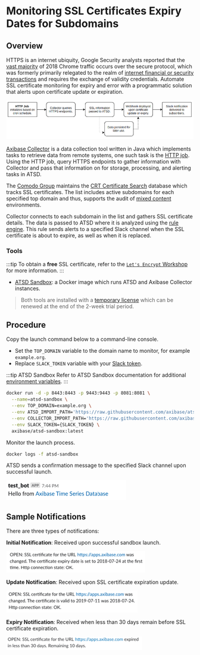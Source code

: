 # Monitoring SSL Certificates Expiry Dates for Subdomains

## Overview

HTTPS is an internet ubiquity, Google Security analysts reported that the [vast majority](https://security.googleblog.com/2018/02/a-secure-web-is-here-to-stay.html) of 2018 Chrome traffic occurs over the secure protocol, which was formerly primarily relegated to the realm of [internet financial or security transactions](https://security.googleblog.com/2016/09/moving-towards-more-secure-web.html) and requires the exchange of validity credentials. Automate SSL certificate monitoring for expiry and error with a programmatic solution that alerts upon certificate update or expiration.

![](./images/ssl-cert-workflow-2.png)

[Axibase Collector](https://axibase.com/docs/axibase-collector/#introduction) is a data collection tool written in Java which implements tasks to retrieve data from remote systems, one such task is the [HTTP job](https://axibase.com/docs/axibase-collector/jobs/http.html). Using the HTTP job, query HTTPS endpoints to gather information with Collector and pass that information on for storage, processing, and alerting tasks in ATSD.

The [Comodo Group](https://www.comodo.com) maintains the [CRT Certificate Search](https://crt.sh) database which tracks SSL certificates. The list includes active subdomains for each specified top domain and thus, supports the audit of [mixed content](https://developers.google.com/web/fundamentals/security/prevent-mixed-content/what-is-mixed-content) environments.

Collector connects to each subdomain in the list and gathers SSL certificate details. The data is passed to ATSD where it is analyzed using the [rule engine](https://axibase.com/docs/atsd/rule-engine/). This rule sends alerts to a specified Slack channel when the SSL certificate is about to expire, as well as when it is replaced.

### Tools

:::tip To obtain a **free** SSL certificate, refer to the [`Let's Encrypt` Workshop](../../tutorials/workshop/lets-encrypt.md) for more information.
:::

* [ATSD Sandbox](https://github.com/axibase/dockers/tree/atsd-sandbox#overview): a Docker image which runs ATSD and Axibase Collector instances.

> Both tools are installed with a [temporary license](https://axibase.com/docs/atsd/licensing.html) which can be renewed at the end of the 2-week trial period.

## Procedure

Copy the launch command below to a command-line console.

* Set the `TOP_DOMAIN` variable to the domain name to monitor, for example `example.org`.
* Replace `SLACK_TOKEN` variable with your [Slack token](https://axibase.com/docs/atsd/rule-engine/notifications/slack.html#add-bot-to-channel).

:::tip ATSD Sandbox
Refer to ATSD Sandbox documentation for additional [environment variables](https://github.com/axibase/dockers/tree/atsd-sandbox#container-parameters).
:::

```bash
docker run -d -p 8443:8443 -p 9443:9443 -p 8081:8081 \
  --name=atsd-sandbox \
  --env TOP_DOMAIN=example.org \
  --env ATSD_IMPORT_PATH='https://raw.githubusercontent.com/axibase/atsd-use-cases/master/integrations/atsd-sandbox/monitor-ssl-expiry-dates/resources/ssl-certificates-files.tar.gz' \
  --env COLLECTOR_IMPORT_PATH='https://raw.githubusercontent.com/axibase/atsd-use-cases/master/integrations/atsd-sandbox/monitor-ssl-expiry-dates/resources/job_http_subdomains-ssl-certificates.xml' \
  --env SLACK_TOKEN={SLACK_TOKEN} \
  axibase/atsd-sandbox:latest
```

Monitor the launch process.

```bash
docker logs -f atsd-sandbox
```

ATSD sends a confirmation message to the specified Slack channel upon successful launch.

![Test ATSD Notification](./images/test-notification.png)

## Sample Notifications

There are three types of notifications:

**Initial Notification**: Received upon successful sandbox launch.

 ![Certificate expiry date set](./images/expiry-date-set-1.png)

**Update Notification**: Received upon SSL certificate expiration update.

![Certificate's expiry date set](./images/expiry-date-changed-1.png)

**Expiry Notification**: Received when less than 30 days remain before SSL certificate expiration.

![Expiration rule](./images/expiration-approaching-2.png)